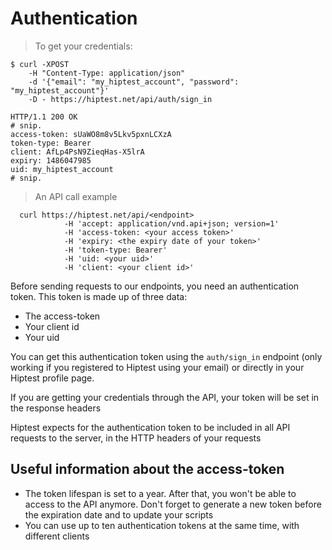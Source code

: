 # Authentication

> To get your credentials:

```shell
$ curl -XPOST
    -H "Content-Type: application/json"
    -d '{"email": "my_hiptest_account", "password": "my_hiptest_account"}'
    -D - https://hiptest.net/api/auth/sign_in

HTTP/1.1 200 OK
# snip.
access-token: sUaWO8m8v5Lkv5pxnLCXzA
token-type: Bearer
client: AfLp4PsN9ZieqHas-X5lrA
expiry: 1486047985
uid: my_hiptest_account
# snip.

```

> An API call example

```shell
  curl https://hiptest.net/api/<endpoint>
            -H 'accept: application/vnd.api+json; version=1'
            -H 'access-token: <your access token>'
            -H 'expiry: <the expiry date of your token>'
            -H 'token-type: Bearer'
            -H 'uid: <your uid>'
            -H 'client: <your client id>'
```


Before sending requests to our endpoints, you need an authentication token.
This token is made up of three data:

* The access-token
* Your client id
* Your uid

You can get this authentication token using the `auth/sign_in` endpoint
(only working if you registered to Hiptest using your email) or directly
in your Hiptest profile page.

<aside class="notice">
  If you are getting your credentials through the API, your token will be set
  in the response headers
</aside>

 Hiptest expects for the authentication token to be included in all API requests
 to the server, in the HTTP headers of your requests

## Useful information about the access-token

* The token lifespan is set to a year. After that, you won't be able to access to
the API anymore. Don't forget to generate a new token before the expiration date and to update your scripts
* You can use up to ten authentication tokens at the same time, with different clients
